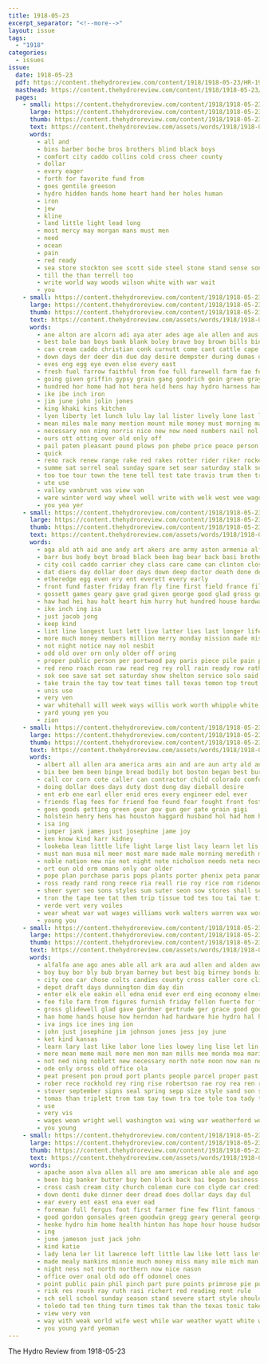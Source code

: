 ```yaml
---
title: 1918-05-23
excerpt_separator: "<!--more-->"
layout: issue
tags:
  - "1918"
categories:
  - issues
issue:
  date: 1918-05-23
  pdf: https://content.thehydroreview.com/content/1918/1918-05-23/HR-1918-05-23.pdf
  masthead: https://content.thehydroreview.com/content/1918/1918-05-23/masthead/HR-1918-05-23.jpg
  pages:
    - small: https://content.thehydroreview.com/content/1918/1918-05-23/small/HR-1918-05-23-01.jpg
      large: https://content.thehydroreview.com/content/1918/1918-05-23/large/HR-1918-05-23-01.jpg
      thumb: https://content.thehydroreview.com/content/1918/1918-05-23/thumbnails/HR-1918-05-23-01.jpg
      text: https://content.thehydroreview.com/assets/words/1918/1918-05-23/HR-1918-05-23-01.txt
      words:
        - all and
        - bins barber boche bros brothers blind black boys
        - comfort city caddo collins cold cross cheer county
        - dollar
        - every eager
        - forth for favorite fund from
        - goes gentile greeson
        - hydro hidden hands home heart hand her holes human
        - iron
        - jew
        - kline
        - land little light lead long
        - most mercy may morgan mans must men
        - need
        - ocean
        - pain
        - red ready
        - sea store stockton see scott side steel stone stand sense son self
        - till the than terrell too
        - write world way woods wilson white with war wait
        - you
    - small: https://content.thehydroreview.com/content/1918/1918-05-23/small/HR-1918-05-23-02.jpg
      large: https://content.thehydroreview.com/content/1918/1918-05-23/large/HR-1918-05-23-02.jpg
      thumb: https://content.thehydroreview.com/content/1918/1918-05-23/thumbnails/HR-1918-05-23-02.jpg
      text: https://content.thehydroreview.com/assets/words/1918/1918-05-23/HR-1918-05-23-02.txt
      words:
        - ane alton are alcorn adi aya ater ades age ale allen and aus all aug aid
        - best bale ban boys bank blank boley brave boy brown bills bine bess bay bone business buggy blanks binder black brett burkhalter bons bonds bridgeport burner beer brunt big but bees buy bradley begin
        - can cream caddo christian conk curnutt come cant cattle cape cash carl cashier car canon center church chap cutter chaney chairs colt counts carney camp care chain canney clerk capo cold cal chai cosner cross close change copes county class
        - down days der deer din due day desire dempster during dumas degree drill dise donn deere
        - eves eng egg eye even else every east
        - fresh fuel farrow faithful from foe full farewell farm fae fee fame few fund fam foot for
        - going given griffin gypsy grain gang goodrich goin green gray gambol getting gay good greeson
        - hundred hor home had hot hera held hens hay hydro harness hand heim how hess henry hire hing harn heth has harrow hoek hol horse hose hull head hands heads
        - ike ibe inch iron
        - jim june john jolin jones
        - king khaki kins kitchen
        - lyon liberty let lunch lulu lay lal lister lively lone last light lor little lon
        - mean miles male many mention mount mile money must morning mage made mould mower milter mare mule mat murray may matter mail master mone mill monday
        - necessary non ning norris nice new now need numbers nail nol nave ner note not north
        - ours ott otting over old only off
        - pail paten pleasant pound plows pon phebe price peace person payne pee pounds present pay par pure park paik plants patterson per parks por prom part pest public
        - quick
        - reno rack renew range rake red rakes rotter rider riker rockers roy rave ree rates ridge rain robert race reiter ronin row regular riding
        - summe sat sorrel seal sunday spare set sear saturday stalk sell seo scott store sale second step sion sans smooth saving sam stove sane state sones supply simmons schmidt sine six special surplus starkweather self salek single sol service shows sama strong sal soon spin sea see
        - too toe tour town the tene tell test tate travis trum then trucks truly tae thay thew try turn table ties tooth toews thi them trip tones tri tome than teat
        - ute use
        - valley vanbrunt vas view van
        - ware winter word way wheel well write with welk west wee wagon working win white weatherford wilson will wave wife war wah williams want wheat work was western words
        - you yea yer
    - small: https://content.thehydroreview.com/content/1918/1918-05-23/small/HR-1918-05-23-03.jpg
      large: https://content.thehydroreview.com/content/1918/1918-05-23/large/HR-1918-05-23-03.jpg
      thumb: https://content.thehydroreview.com/content/1918/1918-05-23/thumbnails/HR-1918-05-23-03.jpg
      text: https://content.thehydroreview.com/assets/words/1918/1918-05-23/HR-1918-05-23-03.txt
      words:
        - aga ald ath aid ane andy art akers are army aston armenia alfalfa and all ago
        - barr bus body boyt broad black been bag bear back basi brothers bills bring but bound brace breed bay blind big brought basket band best bai ber bulls business bee baron
        - city coil caddo carrier chey class care came can clinton close cold county choice council cross cant cattle call creek come cater conte campbell church cake
        - dat diers day dollar door days down deep doctor death done der dues
        - etheredge egg even ery ent everett every early
        - front fund faster friday fran fly fine first field france fill fall fair french foot furlough folks from farm found for fingers fun fell
        - gossett games geary gave grad given george good glad gross going goes gift glen
        - haw had hei hau halt heart him hurry hut hundred house hardware held hicks how hands hard high hed head hydro hood has home hui handle half herd hold
        - ike inch ing isa
        - just jacob jong
        - keep kind
        - lint line longest lust lett live latter lies last longer life litle little lame los light let lance lal liberal lodge
        - more much money members million merry monday mission made miss morning mais muse mates market may many mil mercy music madi mich memory
        - not night notice nay nol nesbit
        - odd old over orn only older off oring
        - proper public person per portwood pay paris piece pile pain pastor people price pleasant pitzer part place palmer piles pair pund
        - red reno roach roan raw read reg rey roll rain ready row rather reading rosenberger
        - sok see save sat set saturday show shelton service solo said super sires stamp sunday sale scope say sion school she stores sultan surplus screen stock shell stand scotch story serum stunz state supply such schools stare simon sells
        - take train the tay tow teat times tall texas tomon top trout tol tin too taken town test teacher than them ted ten thrift trom thee
        - unis use
        - very ven
        - war whitehall will week ways willis work worth whipple white wide way wos weng wee wright with window write was want wire went wait
        - yard young yen you
        - zion
    - small: https://content.thehydroreview.com/content/1918/1918-05-23/small/HR-1918-05-23-04.jpg
      large: https://content.thehydroreview.com/content/1918/1918-05-23/large/HR-1918-05-23-04.jpg
      thumb: https://content.thehydroreview.com/content/1918/1918-05-23/thumbnails/HR-1918-05-23-04.jpg
      text: https://content.thehydroreview.com/assets/words/1918/1918-05-23/HR-1918-05-23-04.txt
      words:
        - albert all allen ara america arms ain and are aun arty ald angel ach aba austen amelia ana army american alice alls ark aul
        - bix bee bem been binge bread bodily bot boston began best burr batter boca banner band bie buy bring bea boys binger ben but
        - call cor corn cote caller can contractor child colorado comfort close civil cam chan con cave chea come cal cross
        - doing dollar does days duty dost dung day dieball desire
        - ent erb ene earl eller enid eres every engineer edel ever
        - friends flag fees for friend foe found fear fought front fost forth france french feo from furlough fly first fath fitzpatrick free fred font
        - goes goods getting green gear gov gun ger gate grain gigi
        - holstein henry hens has houston haggard husband hol had hom hues how home homes hope hix held hydro hand
        - isa ing
        - jumper jank james just josephine jame joy
        - ken know kind karr kidney
        - lookeba lean little life light large list lacy learn let lis lot lady
        - must man musa mil meer most mare made male morning meredith may miss manning men monday misa meals mimes mercy
        - noble nation new nie not night note nicholson needs neta necessary nati
        - ort oun old orm omans only oar older
        - pope plan purchase paris pops plants porter phenix peta panama per parla post peel pretty pain present people pankratz pound pee port part
        - ross ready rand rong reece ria reall rie roy rice rom ridenour rood rings red rok real range rod rull
        - sheer syer seo sons styles sum suter seon sow stores shall see seen stare seems seem soe shown school sue supply sosa straw swe stein still states selling sale sek sales scarce shirts sund say saving
        - tron the tape tee tat them trip tissue tod tes tou tai tae tie too try thet take taa
        - verde vert very voiles
        - wear wheat war wat wages williams work walters warren wax world wash wine wonder watch with werner woods week was wen wife welcome west worn wig will wonders word works while ware
        - young you
    - small: https://content.thehydroreview.com/content/1918/1918-05-23/small/HR-1918-05-23-05.jpg
      large: https://content.thehydroreview.com/content/1918/1918-05-23/large/HR-1918-05-23-05.jpg
      thumb: https://content.thehydroreview.com/content/1918/1918-05-23/thumbnails/HR-1918-05-23-05.jpg
      text: https://content.thehydroreview.com/assets/words/1918/1918-05-23/HR-1918-05-23-05.txt
      words:
        - alfalfa ane ago anes able all ark ara aud allen and alden ave atack are arkansas ates ales
        - boy buy bor bly bub bryan barney but best big birney bonds bir bones buggy brown been bok benes bern barn bee bare bury brand board barton
        - city cee car chose colts candies county cross caller core clinton chu company chain colt cedar camp care council claridge cares charles choice coes call chas col can candy child case cour
        - depot draft days dunnington dim day din
        - enter elk ele eakin ell edna enid ever erd eing economy elmer ean eme ene eves every evert
        - fee file farm from figures furnish friday fellon fuerte for farmer fry few florence fellows fon fuel fall friends first fine fresh fost fellow fabian
        - gross glidewell glad gave gardner gertrude ger grace good goodson gar gue grow grain
        - han home hands house how herndon had hardware hie hydro hal hopewell handsome horse her has
        - iva ings ice ines ing ion
        - john just josephine jim johnson jones jess joy june
        - ket kind kansas
        - learn lary last like labor lone lies lowey ling lise let lin lage line lot
        - mere mean meme mail more men mon man mills mee monda moa marion may miller monnot monn madeline malo meyer miss maud most must made morning
        - not ned ning noblett new necessary north note noon now nan neumeyer needs neigh
        - ode only oross old office ola
        - peat present pon proud port plants people parcel proper past pitzer pallette post plenty peebles penny preto pad power peden pall poo pledge place peers pelt
        - rober rece rockhold rey ring rise robertson rae roy rea ren risk rome roots rear red rich raul reid ree roads reer rail
        - stover september signs seal spring sepp size style sand son sunday ser see sales she shia stecker sun sap spain star sieg send sam servi sat sale say sturdy supply sae small sick save south show states sell schantz sol sad school such speak stove streets service state saturday stand sup season santa stock stores stands
        - tomas than triplett trom tam tay town tra toe tole toa tady tell trip take the ting ten top thrift tat taken triplet tote tandon tha tobe them thy teat
        - use
        - very vis
        - wages wean wright well washington wai wing war weatherford worn week wit wise ware way while wisely win working was will wier work weeks wife with
        - you young
    - small: https://content.thehydroreview.com/content/1918/1918-05-23/small/HR-1918-05-23-06.jpg
      large: https://content.thehydroreview.com/content/1918/1918-05-23/large/HR-1918-05-23-06.jpg
      thumb: https://content.thehydroreview.com/content/1918/1918-05-23/thumbnails/HR-1918-05-23-06.jpg
      text: https://content.thehydroreview.com/assets/words/1918/1918-05-23/HR-1918-05-23-06.txt
      words:
        - apache ason alva allen all are amo american able ale and ago ask
        - been big banker butter buy ben block back bai began business brother bulls bond but best bank body breed baby bradley both bridgeport bandy bethel
        - cross cash cream city church coleman cure con clyde car credit cong colt care chas coo campbell class come cada clerk clinton company cattle
        - down denti duke dinner deer dread does dollar days day dul
        - ear every ent east ena ever ead
        - foreman full fergus foot first farmer fine few flint famous ford from friday for fam
        - good gordon gonsales green goodwin gregg geary general george grace given gears
        - henke hydro him home health hinton has hope hour house hudson her hard hence high hair hopes held hater howard had hatfield
        - ing
        - june jameson just jack john
        - kind katie
        - lady lena ler lit lawrence left little law like lett lass let less lonewolf
        - made mealy mankins minnie much money miss many mile mich man model morris milk mere may mankin monday
        - night ness not north northern now nice nason
        - office over onal old odo off odonnel ones
        - point public pain phil pinch part pure points primrose pie portwood place palmer pretty peels price post
        - risk res roush ray ruth rasi richert red reading rent rule
        - sch sell school sunday season stand severe start style shoulder south see sieg store size stuff sin state smithhisler side steele saturday sale single second springs sylvester sone sun surgeon save scott she standard
        - toledo tad ten thing turn times tak than the texas tonic take thor tea talk teacher them tex thi trip taken toe try
        - view very von
        - way with weak world wife west while war weather wyatt white write was watkins will week work waste well
        - you young yard yeoman
---
```


The Hydro Review from 1918-05-23

<!--more-->

